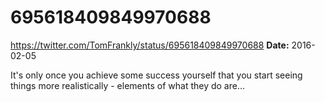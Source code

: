 # 695618409849970688
https://twitter.com/TomFrankly/status/695618409849970688
**Date:** 2016-02-05

It's only once you achieve some success yourself that you start seeing things more realistically - elements of what they do are...
